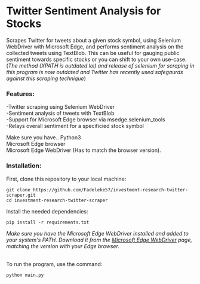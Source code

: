# Twitter Sentiment Analysis for Stocks

Scrapes Twitter for tweets about a given stock symbol, using Selenium WebDriver with Microsoft Edge, and performs sentiment analysis on the collected tweets using TextBlob. This can be useful for gauging public sentiment towards specific stocks or you can shift to your own use-case. 
(*The method (XPATH is outdated lol) and release of selenium for scraping in this program is now outdated and Twitter has recently used safegaurds against this scraping technique*)

### Features:
-Twitter scraping using Selenium WebDriver<br>
-Sentiment analysis of tweets with TextBlob<br>
-Support for Microsoft Edge browser via msedge.selenium_tools<br>
-Relays overall sentiment for a specificied stock symbol<br>

Make sure you have..
Python3<br>
Microsoft Edge browser<br>
Microsoft Edge WebDriver (Has to match the browser version).

### Installation:
First, clone this repository to your local machine:
```
git clone https://github.com/Fadeleke57/investment-research-twitter-scraper.git
cd investment-research-twitter-scraper
```

Install the needed dependencies:
```
pip install -r requirements.txt
```

*Make sure you have the Microsoft Edge WebDriver installed and added to your system's PATH. Download it from the [Microsoft Edge WebDriver](https://developer.microsoft.com/en-us/microsoft-edge/tools/webdriver/?form=MA13LH) page, matching the version with your Edge browser.*
<br>
<br>

To run the program, use the command:

```
python main.py
```
